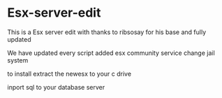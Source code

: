 # Esx-server-edit

This is a Esx server edit with thanks to ribsosay for his base and fully updated

We have updated every script added esx community service change jail system

to install extract the newesx to your c drive

inport sql to your database server